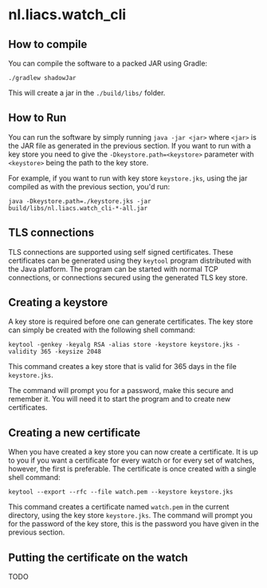# nl.liacs.watch_cli

## How to compile

You can compile the software to a packed JAR using Gradle:
```
./gradlew shadowJar
```

This will create a jar in the `./build/libs/` folder.

## How to Run

You can run the software by simply running `java -jar <jar>` where `<jar>` is the JAR file as generated in the previous section.
If you want to run with a key store you need to give the `-Dkeystore.path=<keystore>` parameter with `<keystore>` being the path to the key store.

For example, if you want to run with key store `keystore.jks`, using the jar compiled as with the previous section, you'd run:
```
java -Dkeystore.path=./keystore.jks -jar build/libs/nl.liacs.watch_cli-*-all.jar
```

## TLS connections

TLS connections are supported using self signed certificates.
These certificates can be generated using they `keytool` program distributed
with the Java platform.
The program can be started with normal TCP connections, or connections secured
using the generated TLS key store.

## Creating a keystore

A key store is required before one can generate certificates.
The key store can simply be created with the following shell command:
```
keytool -genkey -keyalg RSA -alias store -keystore keystore.jks -validity 365 -keysize 2048
```

This command creates a key store that is valid for 365 days in the file `keystore.jks`.

The command will prompt you for a password, make this secure and remember it.
You will need it to start the program and to create new certificates.

## Creating a new certificate

When you have created a key store you can now create a certificate.
It is up to you if you want a certificate for every watch or for every set of watches, however, the first is preferable.
The certificate is once created with a single shell command:
```
keytool --export --rfc --file watch.pem --keystore keystore.jks
```

This command creates a certificate named `watch.pem` in the current directory, using the key store `keystore.jks`.
The command will prompt you for the password of the key store, this is the password you have given in the previous section.

## Putting the certificate on the watch

TODO
